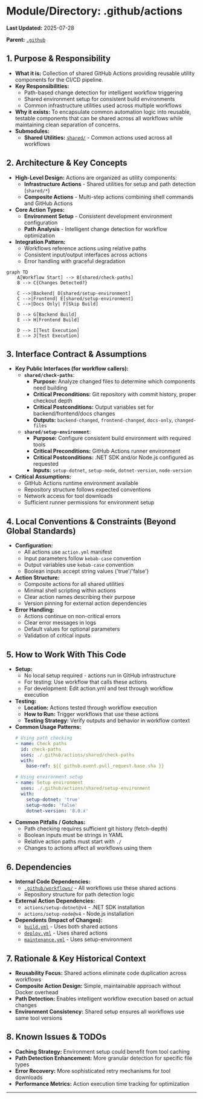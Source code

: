 # Module/Directory: .github/actions

**Last Updated:** 2025-07-28

**Parent:** [`.github`](../README.md)

## 1. Purpose & Responsibility

* **What it is:** Collection of shared GitHub Actions providing reusable utility components for the CI/CD pipeline.
* **Key Responsibilities:** 
    * Path-based change detection for intelligent workflow triggering
    * Shared environment setup for consistent build environments
    * Common infrastructure utilities used across multiple workflows
* **Why it exists:** To encapsulate common automation logic into reusable, testable components that can be shared across all workflows while maintaining clean separation of concerns.
* **Submodules:**
    * **Shared Utilities:** [`shared/`](./shared/README.md) - Common actions used across all workflows

## 2. Architecture & Key Concepts

* **High-Level Design:** Actions are organized as utility components:
    * **Infrastructure Actions** - Shared utilities for setup and path detection (`shared/*`)
    * **Composite Actions** - Multi-step actions combining shell commands and GitHub Actions
* **Core Action Types:**
    * **Environment Setup** - Consistent development environment configuration
    * **Path Analysis** - Intelligent change detection for workflow optimization
* **Integration Pattern:**
    * Workflows reference actions using relative paths
    * Consistent input/output interfaces across actions
    * Error handling with graceful degradation

```mermaid
graph TD
    A[Workflow Start] --> B[shared/check-paths]
    B --> C{Changes Detected?}
    
    C -->|Backend| D[shared/setup-environment]
    C -->|Frontend| E[shared/setup-environment]
    C -->|Docs Only| F[Skip Build]
    
    D --> G[Backend Build]
    E --> H[Frontend Build]
    
    D --> I[Test Execution]
    E --> J[Test Execution]
```

## 3. Interface Contract & Assumptions

* **Key Public Interfaces (for workflow callers):**
    * **`shared/check-paths`**:
        * **Purpose:** Analyze changed files to determine which components need building
        * **Critical Preconditions:** Git repository with commit history, proper checkout depth
        * **Critical Postconditions:** Output variables set for backend/frontend/docs changes
        * **Outputs:** `backend-changed`, `frontend-changed`, `docs-only`, `changed-files`
    * **`shared/setup-environment`**:
        * **Purpose:** Configure consistent build environment with required tools
        * **Critical Preconditions:** GitHub Actions runner environment
        * **Critical Postconditions:** .NET SDK and/or Node.js configured as requested
        * **Inputs:** `setup-dotnet`, `setup-node`, `dotnet-version`, `node-version`
* **Critical Assumptions:**
    * GitHub Actions runtime environment available
    * Repository structure follows expected conventions
    * Network access for tool downloads
    * Sufficient runner permissions for environment setup

## 4. Local Conventions & Constraints (Beyond Global Standards)

* **Configuration:**
    * All actions use `action.yml` manifest
    * Input parameters follow `kebab-case` convention
    * Output variables use `kebab-case` convention
    * Boolean inputs accept string values ('true'/'false')
* **Action Structure:**
    * Composite actions for all shared utilities
    * Minimal shell scripting within actions
    * Clear action names describing their purpose
    * Version pinning for external action dependencies
* **Error Handling:**
    * Actions continue on non-critical errors
    * Clear error messages in logs
    * Default values for optional parameters
    * Validation of critical inputs

## 5. How to Work With This Code

* **Setup:**
    * No local setup required - actions run in GitHub infrastructure
    * For testing: Use workflow that calls these actions
    * For development: Edit action.yml and test through workflow execution
* **Testing:**
    * **Location:** Actions tested through workflow execution
    * **How to Run:** Trigger workflows that use these actions
    * **Testing Strategy:** Verify outputs and behavior in workflow context
* **Common Usage Patterns:**
    ```yaml
    # Using path checking
    - name: Check paths
      id: check-paths
      uses: ./.github/actions/shared/check-paths
      with:
        base-ref: ${{ github.event.pull_request.base.sha }}
    
    # Using environment setup
    - name: Setup environment
      uses: ./.github/actions/shared/setup-environment
      with:
        setup-dotnet: 'true'
        setup-node: 'false'
        dotnet-version: '8.0.x'
    ```
* **Common Pitfalls / Gotchas:**
    * Path checking requires sufficient git history (fetch-depth)
    * Boolean inputs must be strings in YAML
    * Relative action paths must start with `./`
    * Changes to actions affect all workflows using them

## 6. Dependencies

* **Internal Code Dependencies:**
    * [`.github/workflows/`](../workflows/README.md) - All workflows use these shared actions
    * Repository structure for path detection logic
* **External Action Dependencies:**
    * `actions/setup-dotnet@v4` - .NET SDK installation
    * `actions/setup-node@v4` - Node.js installation
* **Dependents (Impact of Changes):**
    * [`build.yml`](../workflows/build.yml) - Uses both shared actions
    * [`deploy.yml`](../workflows/deploy.yml) - Uses shared actions
    * [`maintenance.yml`](../workflows/maintenance.yml) - Uses setup-environment

## 7. Rationale & Key Historical Context

* **Reusability Focus:** Shared actions eliminate code duplication across workflows
* **Composite Action Design:** Simple, maintainable approach without Docker overhead
* **Path Detection:** Enables intelligent workflow execution based on actual changes
* **Environment Consistency:** Shared setup ensures all workflows use same tool versions

## 8. Known Issues & TODOs

* **Caching Strategy:** Environment setup could benefit from tool caching
* **Path Detection Enhancement:** More granular detection for specific file types
* **Error Recovery:** More sophisticated retry mechanisms for tool downloads
* **Performance Metrics:** Action execution time tracking for optimization

---